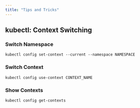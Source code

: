 ```yaml
---
title: "Tips and Tricks"
---
```


## kubectl: Context Switching

### Switch Namespace

```console
kubectl config set-context --current --namespace NAMESPACE
```

### Switch Context

```console
kubectl config use-context CONTEXT_NAME
```

### Show Contexts

```console
kubectl config get-contexts
```
